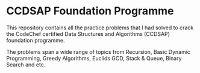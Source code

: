# CCDSAP Foundation Programme 
This repository contains all the practice problems that I had solved to crack the CodeChef certified Data Structures and Algorithms (CCDSAP) foundation programme.

The problems span a wide range of topics from Recursion, Basic Dynamic Programming, Greedy Algorithms, Euclids GCD, Stack & Queue, Binary Search and etc.

